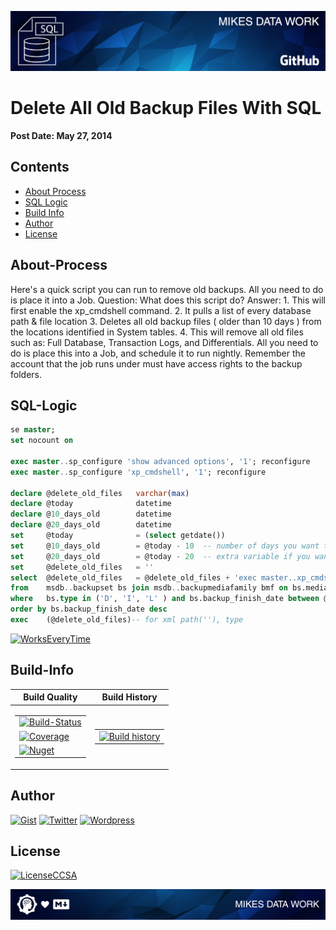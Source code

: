 ![MIKES DATA WORK GIT REPO](https://raw.githubusercontent.com/mikesdatawork/images/master/git_mikes_data_work_banner_01.png "Mikes Data Work")        

# Delete All Old Backup Files With SQL
**Post Date: May 27, 2014**        



## Contents    
- [About Process](##About-Process)  
- [SQL Logic](#SQL-Logic)  
- [Build Info](#Build-Info)  
- [Author](#Author)  
- [License](#License)       

## About-Process

<p>Here's a quick script you can run to remove old backups. All you need to do is place it into a Job.
Question:
What does this script do?
Answer:
1. This will first enable the xp_cmdshell command.
2. It pulls a list of every database path & file location
3. Deletes all old backup files ( older than 10 days ) from the locations identified in System tables.
4. This will remove all old files such as: Full Database, Transaction Logs, and Differentials.
All you need to do is place this into a Job, and schedule it to run nightly. Remember the account that the job runs under must have access rights to the backup folders.</p>      


## SQL-Logic
```SQL
se master;
set nocount on
 
exec master..sp_configure 'show advanced options', '1'; reconfigure
exec master..sp_configure 'xp_cmdshell', '1'; reconfigure
 
declare @delete_old_files   varchar(max)
declare @today              datetime
declare @10_days_old        datetime
declare @20_days_old        datetime
set     @today              = (select getdate())
set     @10_days_old        = @today - 10  -- number of days you want to keep.  older files will be deleted.
set     @20_days_old        = @today - 20  -- extra variable if you want to incorporate another delete statement.
set     @delete_old_files   = ''
select  @delete_old_files   = @delete_old_files + 'exec master..xp_cmdshell ''del "' + bmf.physical_device_name + '"'';' + char(10)
from    msdb..backupset bs join msdb..backupmediafamily bmf on bs.media_set_id = bmf.media_set_id
where   bs.type in ('D', 'I', 'L' ) and bs.backup_finish_date between @20_days_old and @10_days_old
order by bs.backup_finish_date desc
exec    (@delete_old_files)-- for xml path(''), type
```


[![WorksEveryTime](https://forthebadge.com/images/badges/60-percent-of-the-time-works-every-time.svg)](https://shitday.de/)

## Build-Info

| Build Quality | Build History |
|--|--|
|<table><tr><td>[![Build-Status](https://ci.appveyor.com/api/projects/status/pjxh5g91jpbh7t84?svg?style=flat-square)](#)</td></tr><tr><td>[![Coverage](https://coveralls.io/repos/github/tygerbytes/ResourceFitness/badge.svg?style=flat-square)](#)</td></tr><tr><td>[![Nuget](https://img.shields.io/nuget/v/TW.Resfit.Core.svg?style=flat-square)](#)</td></tr></table>|<table><tr><td>[![Build history](https://buildstats.info/appveyor/chart/tygerbytes/resourcefitness)](#)</td></tr></table>|

## Author

[![Gist](https://img.shields.io/badge/Gist-MikesDataWork-<COLOR>.svg)](https://gist.github.com/mikesdatawork)
[![Twitter](https://img.shields.io/badge/Twitter-MikesDataWork-<COLOR>.svg)](https://twitter.com/mikesdatawork)
[![Wordpress](https://img.shields.io/badge/Wordpress-MikesDataWork-<COLOR>.svg)](https://mikesdatawork.wordpress.com/)

     
## License
[![LicenseCCSA](https://img.shields.io/badge/License-CreativeCommonsSA-<COLOR>.svg)](https://creativecommons.org/share-your-work/licensing-types-examples/)

![Mikes Data Work](https://raw.githubusercontent.com/mikesdatawork/images/master/git_mikes_data_work_banner_02.png "Mikes Data Work")


